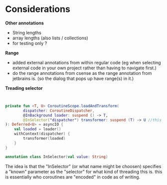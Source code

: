 # Considerations
**Other annotations**
- String lengths  
- array lengths (also lists / collections)
- for testing only ?

**Range**
- added external annotations from within regular code (eg when selecting external code in your own project rather than having to navigate first.)
- do the range annotations from csense as the range annotation from jetbrains is. (so the dialog that pops up have range(s) in it.)

**Treading selector**
```kotlin


private fun <T, U> CoroutineScope.loadAndTransform(
        dispatcher: CoroutineDispatcher,
        @InBackground loader: suspend () -> T,
        @InSelector("dispatcher") transformer: suspend (T) -> U //this is threaded dependent on the "dispatcher".
): Deferred<U> = asyncIO {
    val loaded = loader()
    withContext(dispatcher) {
        transformer(loaded)
    }
}

annotation class InSelector(val value: String)
```

The idea is that the "InSelector" (or what name might be choosen) specifies a "known" parameter as the "selector" for what kind of threading this is.
this is essentially who coroutines are "encoded" in code as of writing.